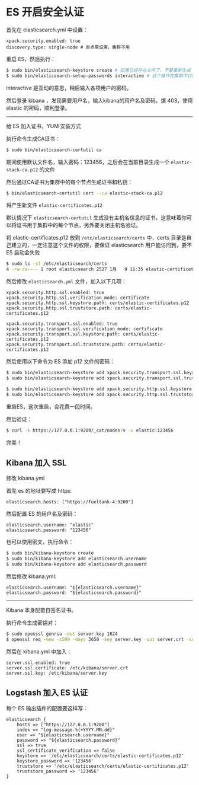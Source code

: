 # ES 开启安全认证

首先在 elasticsearch.yml 中设置：

```
xpack.security.enabled: true
discovery.type: single-node # 单点需设置，集群不用
```

重启 ES，然后执行：

```bash
$ sudo bin/elasticsearch-keystore create # 如果已经存在文件了，不要重新生成
$ sudo bin/elasticsearch-setup-passwords interactive # 这个操作在集群中只能做一次
```

interactive 是互动的意思，稍后输入各项用户的密码。

然后登录 kibana ，发现需要用户名，输入kibana的用户名及密码，爆 403，使用 elastic 的密码，顺利登录。

---

给 ES 加入证书，YUM 安装方式

执行命令生成CA证书：

```bash
$ sudo bin/elasticsearch-certutil ca
```

期间使用默认文件名，输入密码：123456，之后会在当前目录生成一个 `elastic-stack-ca.p12` 的文件

然后通过CA证书为集群中的每个节点生成证书和私钥：

```bash
$ bin/elasticsearch-certutil cert --ca elastic-stack-ca.p12
```

将产生新文件 `elastic-certificates.p12`

默认情况下 `elasticsearch-certutil` 生成没有主机名信息的证书，这意味着你可以将证书用于集群中的每个节点，另外要关闭主机名验证。

将 elastic-certificates.p12 放到 `/etc/elasticsearch/certs` 中，certs 目录是自己建立的，一定注意这个文件的权限，要保证 elasticsearch 用户能访问到，要不 ES 启动会失败

```bash
$ sudo ls -sl /etc/elasticsearch/certs
4 -rw-rw---- 1 root elasticsearch 2527 1月   9 11:35 elastic-certificates.p12
```

然后修改 `elasticsearch.yml` 文件，加入以下几项：

```
xpack.security.http.ssl.enabled: true
xpack.security.http.ssl.verification_mode: certificate
xpack.security.http.ssl.keystore.path: certs/elastic-certificates.p12
xpack.security.http.ssl.truststore.path: certs/elastic-certificates.p12

xpack.security.transport.ssl.enabled: true
xpack.security.transport.ssl.verification_mode: certificate
xpack.security.transport.ssl.keystore.path: certs/elastic-certificates.p12
xpack.security.transport.ssl.truststore.path: certs/elastic-certificates.p12
```

然后使用以下命令为 ES 添加 p12 文件的密码：

```bash
$ sudo bin/elasticsearch-keystore add xpack.security.transport.ssl.keystore.secure_password
$ sudo bin/elasticsearch-keystore add xpack.security.transport.ssl.truststore.secure_password

$ sudo bin/elasticsearch-keystore add xpack.security.http.ssl.keystore.secure_password
$ sudo bin/elasticsearch-keystore add xpack.security.http.ssl.truststore.secure_password
```

重启ES，这次重启，会花费一段时间。

然后验证：

```bash
$ curl -k https://127.0.0.1:9200/_cat/nodes?v -u elastic:123456
```

完美！

## Kibana 加入 SSL

修改 kibana.yml 

首先 es 的地址要写成 https:

```
elasticsearch.hosts: ["https://fueltank-4:9200"]
```

然后配置 ES 的用户名及密码：

```
elasticsearch.username: "elastic"
elasticsearch.password: "123456"
```

也可以使用密文，执行命令：

```bash
$ sudo bin/kibana-keystore create
$ sudo bin/kibana-keystore add elasticsearch.username
$ sudo bin/kibana-keystore add elasticsearch.password
```

然后修改 kibana.yml:

```
elasticsearch.username: "${elasticsearch.username}"
elasticsearch.password: "${elasticsearch.password}"
```

---

Kibana 本身配置自签名证书。

执行命令生成密钥对：

```bash
$ sudo openssl genrsa -out server.key 1024
$ openssl req -new -x509 -days 3650 -key server.key -out server.crt -subj "/C=CN/ST=mykey/L=mykey/O=mykey/OU=mykey/CN=domain1/CN=domain2/CN=domain3"
```

然后在 kibana.yml 中加入：

```
server.ssl.enabled: true
server.ssl.certificate: /etc/kibana/server.crt
server.ssl.key: /etc/kibana/server.key
```



## Logstash 加入 ES 认证

每个 ES 输出插件的配置要这样写：

```
elasticsearch {
    hosts => ["https://127.0.0.1:9200"]
    index => "log-message-%{+YYYY.MM.dd}"
    user => "${elasticsearch.username}"
    password => "${elasticsearch.password}"
    ssl => true
    ssl_certificate_verification => false
    keystore => '/etc/elasticsearch/certs/elastic-certificates.p12'
    keystore_password => '123456'
    truststore => '/etc/elasticsearch/certs/elastic-certificates.p12'
    truststore_password => '123456'
}
```

